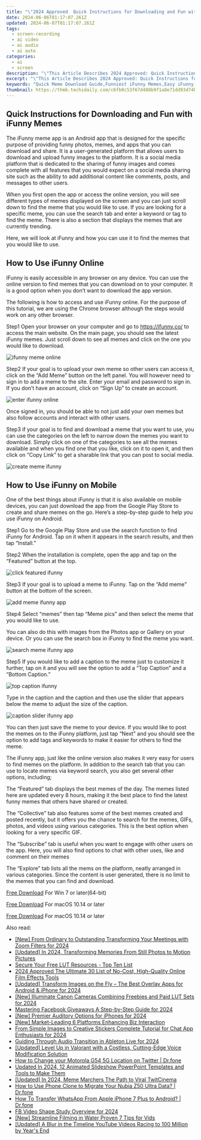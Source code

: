 ```yaml
---
title: "\"2024 Approved  Quick Instructions for Downloading and Fun with iFunny Memes\""
date: 2024-06-06T01:17:07.261Z
updated: 2024-06-07T01:17:07.261Z
tags: 
  - screen-recording
  - ai video
  - ai audio
  - ai auto
categories: 
  - ai
  - screen
description: "\"This Article Describes 2024 Approved: Quick Instructions for Downloading and Fun with iFunny Memes\""
excerpt: "\"This Article Describes 2024 Approved: Quick Instructions for Downloading and Fun with iFunny Memes\""
keywords: "Quick Meme Download Guide,Funniest iFunny Memes,Easy iFunny Meme Save,IFunny Meme Downloads Tips,Laughing with iFunny Memes,Shareable iFunny Images,Joke Collection via iFunny"
thumbnail: https://thmb.techidaily.com/c6fb0c53f67d408b9f1a8e71dd93d74b8d8f511c12090374117c9c8e1782192a.jpg
---
```


## Quick Instructions for Downloading and Fun with iFunny Memes

The iFunny meme app is an Android app that is designed for the specific purpose of providing funny photos, memes, and apps that you can download and share. It is a user-generated platform that allows users to download and upload funny images to the platform. It is a social media platform that is dedicated to the sharing of funny images and comes complete with all features that you would expect on a social media sharing site such as the ability to add additional content like comments, posts, and messages to other users.

When you first open the app or access the online version, you will see different types of memes displayed on the screen and you can just scroll down to find the meme that you would like to use. If you are looking for a specific meme, you can use the search tab and enter a keyword or tag to find the meme. There is also a section that displays the memes that are currently trending.

Here, we will look at iFunny and how you can use it to find the memes that you would like to use.

## How to Use iFunny Online

IFunny is easily accessible in any browser on any device. You can use the online version to find memes that you can download on to your computer. It is a good option when you don’t want to download the app version.

The following is how to access and use iFunny online. For the purpose of this tutorial, we are using the Chrome browser although the steps would work on any other browser.

Step1 Open your browser on your computer and go to <https://ifunny.co/> to access the main website. On the main page, you should see the latest iFunny memes. Just scroll down to see all memes and click on the one you would like to download.

![ifunny meme online](https://images.wondershare.com/filmora/article-images/2022/07/ifunny-meme-online.jpg)

Step2 If your goal is to upload your own meme so other users can access it, click on the “Add Meme” button on the left panel. You will however need to sign in to add a meme to the site. Enter your email and password to sign in. If you don’t have an account, click on “Sign Up” to create an account.

![enter ifunny online](https://images.wondershare.com/filmora/article-images/2022/07/enter-ifunny-online.jpg)

Once signed in, you should be able to not just add your own memes but also follow accounts and interact with other users.

Step3 if your goal is to find and download a meme that you want to use, you can use the categories on the left to narrow down the memes you want to download. Simply click on one of the categories to see all the memes available and when you find one that you like, click on it to open it, and then click on “Copy Link” to get a sharable link that you can post to social media.

![create meme ifunny](https://images.wondershare.com/filmora/article-images/2022/07/create-meme-ifunny.jpg)

## How to Use iFunny on Mobile

One of the best things about iFunny is that it is also available on mobile devices, you can just download the app from the Google Play Store to create and share memes on the go. Here’s a step-by-step guide to help you use iFunny on Android.

Step1 Go to the Google Play Store and use the search function to find iFunny for Android. Tap on it when it appears in the search results, and then tap “Install.”

Step2 When the installation is complete, open the app and tap on the “Featured” button at the top.

![click featured ifunny](https://images.wondershare.com/filmora/article-images/2022/07/click-featured-ifunny.jpg)

Step3 If your goal is to upload a meme to iFunny. Tap on the “Add meme” button at the bottom of the screen.

![add meme ifunny app](https://images.wondershare.com/filmora/article-images/2022/07/add-meme-ifunny-app.jpg)

Step4 Select “memes” then tap “Meme pics” and then select the meme that you would like to use.

You can also do this with images from the Photos app or Gallery on your device. Or you can use the search box in iFunny to find the meme you want.

![search meme ifunny app](https://images.wondershare.com/filmora/article-images/2022/07/search-meme-ifunny-app.jpg)

Step5 If you would like to add a caption to the meme just to customize it further, tap on it and you will see the option to add a “Top Caption” and a “Bottom Caption.”

![top caption ifunny](https://images.wondershare.com/filmora/article-images/2022/07/top-caption-ifunny.jpg)

Type in the caption and the caption and then use the slider that appears below the meme to adjust the size of the caption.

![caption slider ifunny app](https://images.wondershare.com/filmora/article-images/2022/07/caption-slider-ifunny-app.jpg)

You can then just save the meme to your device. If you would like to post the memes on to the iFunny platform, just tap “Next” and you should see the option to add tags and keywords to make it easier for others to find the meme.

The iFunny app, just like the online version also makes it very easy for users to find memes on the platform. In addition to the search tab that you can use to locate memes via keyword search, you also get several other options, including;

The “Featured” tab displays the best memes of the day. The memes listed here are updated every 8 hours, making it the best place to find the latest funny memes that others have shared or created.

The “Collective” tab also features some of the best memes created and posted recently, but it offers you the chance to search for the memes, GIFs, photos, and videos using various categories. This is the best option when looking for a very specific GIF.

The “Subscribe” tab is useful when you want to engage with other users on the app. Here, you will also find options to chat with other uses, like and comment on their memes

The “Explore” tab lists all the mems on the platform, neatly arranged in various categories. Since the content is user generated, there is no limit to the memes that you can find and download.

[Free Download](https://tools.techidaily.com/wondershare/filmora/download/) For Win 7 or later(64-bit)

[Free Download](https://tools.techidaily.com/wondershare/filmora/download/) For macOS 10.14 or later

[Free Download](https://tools.techidaily.com/wondershare/filmora/download/) For macOS 10.14 or later

<ins class="adsbygoogle"
     style="display:block"
     data-ad-format="autorelaxed"
     data-ad-client="ca-pub-7571918770474297"
     data-ad-slot="1223367746"></ins>

<ins class="adsbygoogle"
     style="display:block"
     data-ad-format="autorelaxed"
     data-ad-client="ca-pub-7571918770474297"
     data-ad-slot="1223367746"></ins>



<ins class="adsbygoogle"
     style="display:block"
     data-ad-client="ca-pub-7571918770474297"
     data-ad-slot="8358498916"
     data-ad-format="auto"
     data-full-width-responsive="true"></ins>


<span class="atpl-alsoreadstyle">Also read:</span>
<div><ul>
<li><a href="https://vp-tips.techidaily.com/new-from-ordinary-to-outstanding-transforming-your-meetings-with-zoom-filters-for-2024/"><u>[New] From Ordinary to Outstanding  Transforming Your Meetings with Zoom Filters for 2024</u></a></li>
<li><a href="https://vp-tips.techidaily.com/updated-in-2024-transforming-memories-from-still-photos-to-motion-pictures/"><u>[Updated] In 2024, Transforming Memories  From Still Photos to Motion Pictures</u></a></li>
<li><a href="https://vp-tips.techidaily.com/secure-your-free-lut-resources-top-ten-list/"><u>Secure Your Free LUT Resources - Top Ten List</u></a></li>
<li><a href="https://vp-tips.techidaily.com/2024-approved-the-ultimate-30-list-of-no-cost-high-quality-online-film-effects-tools/"><u>2024 Approved  The Ultimate 30 List of No-Cost, High-Quality Online Film Effects Tools</u></a></li>
<li><a href="https://vp-tips.techidaily.com/updated-transform-images-on-the-fly-the-best-overlay-apps-for-android-and-iphone-for-2024/"><u>[Updated] Transform Images on the Fly – The Best Overlay Apps for Android & iPhone for 2024</u></a></li>
<li><a href="https://vp-tips.techidaily.com/new-illuminate-canon-cameras-combining-freebies-and-paid-lut-sets-for-2024/"><u>[New] Illuminate Canon Cameras  Combining Freebies and Paid LUT Sets for 2024</u></a></li>
<li><a href="https://vp-tips.techidaily.com/mastering-facebook-giveaways-a-step-by-step-guide-for-2024/"><u>Mastering Facebook Giveaways  A Step-by-Step Guide for 2024</u></a></li>
<li><a href="https://vp-tips.techidaily.com/new-premier-auditory-options-for-iphones-for-2024/"><u>[New] Premier Auditory Options for iPhones for 2024</u></a></li>
<li><a href="https://vp-tips.techidaily.com/new-market-leading-6-platforms-enhancing-biz-interaction/"><u>[New] Market-Leading 6 Platforms Enhancing Biz Interaction</u></a></li>
<li><a href="https://vp-tips.techidaily.com/from-simple-images-to-creative-stickers-complete-tutorial-for-chat-app-enthusiasts-for-2024/"><u>From Simple Images to Creative Stickers  Complete Tutorial for Chat App Enthusiasts for 2024</u></a></li>
<li><a href="https://some-techniques.techidaily.com/guiding-through-audio-transition-in-ableton-live-for-2024/"><u>Guiding Through Audio Transition in Ableton Live for 2024</u></a></li>
<li><a href="https://extra-support.techidaily.com/updated-level-up-in-valorant-with-a-costless-cutting-edge-voice-modification-solution/"><u>[Updated] Level Up in Valorant with a Costless, Cutting-Edge Voice Modification Solution</u></a></li>
<li><a href="https://location-social.techidaily.com/how-to-change-your-motorola-g54-5g-location-on-twitter-drfone-by-drfone-virtual-android/"><u>How to Change your Motorola G54 5G Location on Twitter | Dr.fone</u></a></li>
<li><a href="https://animation-videos.techidaily.com/updated-in-2024-12-animated-slideshow-powerpoint-templates-and-tools-to-make-them/"><u>Updated In 2024, 12 Animated Slideshow PowerPoint Templates and Tools to Make Them</u></a></li>
<li><a href="https://twitter-videos.techidaily.com/updated-in-2024-meme-marchers-the-path-to-viral-twitcinema/"><u>[Updated] In 2024, Meme Marchers  The Path to Viral TwitCinema</u></a></li>
<li><a href="https://android-transfer.techidaily.com/how-to-use-phone-clone-to-migrate-your-nubia-z50-ultra-data-drfone-by-drfone-transfer-from-android-transfer-from-android/"><u>How to Use Phone Clone to Migrate Your Nubia Z50 Ultra Data? | Dr.fone</u></a></li>
<li><a href="https://techidaily.com/how-to-transfer-whatsapp-from-apple-iphone-7-plus-to-android-drfone-by-drfone-transfer-whatsapp-from-ios-transfer-whatsapp-from-ios/"><u>How To Transfer WhatsApp From Apple iPhone 7 Plus to Android? | Dr.fone</u></a></li>
<li><a href="https://facebook-clips.techidaily.com/fb-video-shape-study-overview-for-2024/"><u>FB Video Shape Study Overview for 2024</u></a></li>
<li><a href="https://some-approaches.techidaily.com/new-streamline-filming-in-water-proven-7-tips-for-vids/"><u>[New] Streamline Filming in Water  Proven 7 Tips for Vids</u></a></li>
<li><a href="https://youtube-clips.techidaily.com/updated-a-blur-in-the-timeline-youtube-videos-racing-to-100-million-by-years-end/"><u>[Updated] A Blur in the Timeline  YouTube Videos Racing to 100 Million by Year's End</u></a></li>
</ul></div>
